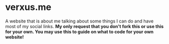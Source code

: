 # verxus.me
A website that is about me talking about some things I can do and have most of my social links.
**My only request that you don't fork this or use this for your own. You may use this to guide on what to code for your own website!**
